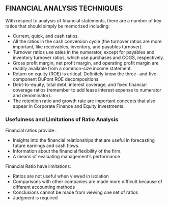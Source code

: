 ## FINANCIAL ANALYSIS TECHNIQUES 
With respect to analysis of financial statements, there are a number of key ratios that should simply be memorized including:

- Current, quick, and cash ratios.
- All the ratios in the cash conversion cycle (the turnover ratios are more important, like receivables, inventory, and payables turnover). 
- Turnover ratios use sales in the numerator, except for payables and inventory turnover ratios, which use purchases and COGS, respectively. 
- Gross profit margin, net profit margin, and operating profit margin are readily available from a common-size income statement. 
- Return on equity (ROE) is critical. Definitely know the three- and five-component DuPont ROE decompositions. 
- Debt-to-equity, total debt, interest coverage, and fixed financial coverage ratios (remember to add lease interest expense to numerator and denominator). 
- The retention ratio and growth rate are important concepts that also appear in Corporate Finance and Equity Investments. 

### Usefulness and Limitations of Ratio Analysis 
Financial ratios provide : 
- Insights into the financial relationships that are useful in forecasting future earnings and cash flows. 
- Information about the financial flexibility of the firm. 
- A means of evaluating management’s performance

Financial Ratio have limitations:
- Ratios are not useful when viewed in isolation 
- Comparisons with other companies are made more difficult because of different accounting methods 
- Conclusions cannot be made from viewing one set of ratios 
- Judgment is required 


